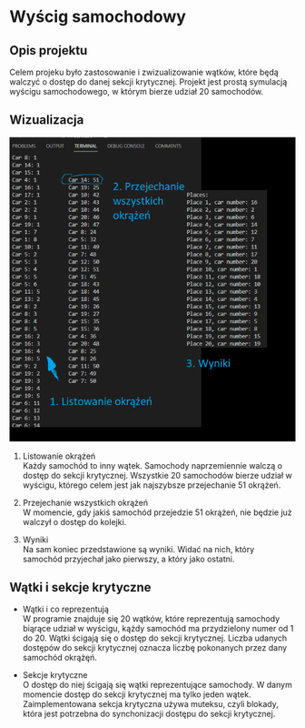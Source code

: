 # Wyścig samochodowy

## Opis projektu
Celem projeku było zastosowanie i zwizualizowanie wątków, które będą walczyć o dostęp do danej sekcji krytycznej. Projekt jest prostą symulacją wyścigu samochodowego, w którym bierze udział 20 samochodów.

## Wizualizacja

![Alt text](image.png)

1. Listowanie okrążeń\
Każdy samochód to inny wątek. Samochody naprzemiennie walczą o dostęp do sekcji krytycznej. Wszystkie 20 samochodów bierze udział w wyścigu, którego celem jest jak najszybsze przejechanie 51 okrążeń.

2. Przejechanie wszystkich okrążeń\
W momencie, gdy jakiś samochód przejedzie 51 okrążeń, nie będzie już walczył o dostęp do kolejki.

3. Wyniki\
Na sam koniec przedstawione są wyniki. Widać na nich, który samochód przyjechał jako pierwszy, a który jako ostatni.

## Wątki i sekcje krytyczne

* Wątki i co reprezentują\
W programie znajduje się 20 wątków, które reprezentują samochody biąrące udział w wyścigu, kążdy samochód ma przydzielony numer od 1 do 20. Wątki ścigają się o dostęp do sekcji krytycznej. Liczba udanych dostępów do sekcji krytycznej oznacza liczbę pokonanych przez dany samochód okrążęń.

* Sekcje krytyczne\
O dostęp do niej ścigają się wątki reprezentujące samochody. W danym momencie dostęp do sekcji krytycznej ma tylko jeden wątek. Zaimplementowana sekcja krytyczna używa muteksu, czyli blokady, która jest potrzebna do synchonizacji dostępu do sekcji krytycznej.